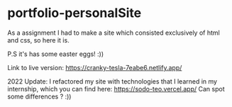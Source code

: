 # portfolio-personalSite
As a assignment I had to make a site which consisted exclusively of html and css, so here it is.

P.S it's has some easter eggs! :))

Link to live version: https://cranky-tesla-7eabe6.netlify.app/

2022 Update: I refactored my site with technologies that I learned in my internship, which you can find here: https://sodo-teo.vercel.app/ Can spot some differences ? :))